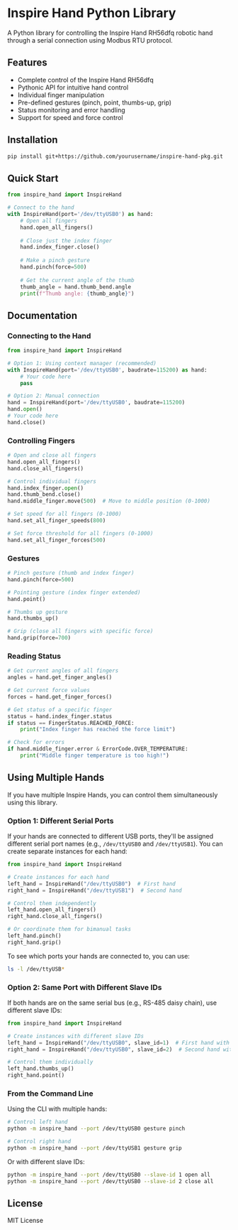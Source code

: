 # Inspire Hand Python Library

A Python library for controlling the Inspire Hand RH56dfq robotic hand through a serial connection using Modbus RTU protocol.

## Features

- Complete control of the Inspire Hand RH56dfq
- Pythonic API for intuitive hand control
- Individual finger manipulation
- Pre-defined gestures (pinch, point, thumbs-up, grip)
- Status monitoring and error handling
- Support for speed and force control

## Installation

```bash
pip install git+https://github.com/yourusername/inspire-hand-pkg.git
```

## Quick Start

```python
from inspire_hand import InspireHand

# Connect to the hand
with InspireHand(port='/dev/ttyUSB0') as hand:
    # Open all fingers
    hand.open_all_fingers()
    
    # Close just the index finger
    hand.index_finger.close()
    
    # Make a pinch gesture
    hand.pinch(force=500)
    
    # Get the current angle of the thumb
    thumb_angle = hand.thumb_bend.angle
    print(f"Thumb angle: {thumb_angle}")
```

## Documentation

### Connecting to the Hand

```python
from inspire_hand import InspireHand

# Option 1: Using context manager (recommended)
with InspireHand(port='/dev/ttyUSB0', baudrate=115200) as hand:
    # Your code here
    pass

# Option 2: Manual connection
hand = InspireHand(port='/dev/ttyUSB0', baudrate=115200)
hand.open()
# Your code here
hand.close()
```

### Controlling Fingers

```python
# Open and close all fingers
hand.open_all_fingers()
hand.close_all_fingers()

# Control individual fingers
hand.index_finger.open()
hand.thumb_bend.close()
hand.middle_finger.move(500)  # Move to middle position (0-1000)

# Set speed for all fingers (0-1000)
hand.set_all_finger_speeds(800)

# Set force threshold for all fingers (0-1000)
hand.set_all_finger_forces(500)
```

### Gestures

```python
# Pinch gesture (thumb and index finger)
hand.pinch(force=500)

# Pointing gesture (index finger extended)
hand.point()

# Thumbs up gesture
hand.thumbs_up()

# Grip (close all fingers with specific force)
hand.grip(force=700)
```

### Reading Status

```python
# Get current angles of all fingers
angles = hand.get_finger_angles()

# Get current force values
forces = hand.get_finger_forces()

# Get status of a specific finger
status = hand.index_finger.status
if status == FingerStatus.REACHED_FORCE:
    print("Index finger has reached the force limit")

# Check for errors
if hand.middle_finger.error & ErrorCode.OVER_TEMPERATURE:
    print("Middle finger temperature is too high!")
```

## Using Multiple Hands

If you have multiple Inspire Hands, you can control them simultaneously using this library.

### Option 1: Different Serial Ports

If your hands are connected to different USB ports, they'll be assigned different serial port names (e.g., `/dev/ttyUSB0` and `/dev/ttyUSB1`). You can create separate instances for each hand:

```python
from inspire_hand import InspireHand

# Create instances for each hand
left_hand = InspireHand("/dev/ttyUSB0")  # First hand
right_hand = InspireHand("/dev/ttyUSB1")  # Second hand

# Control them independently
left_hand.open_all_fingers()
right_hand.close_all_fingers()

# Or coordinate them for bimanual tasks
left_hand.pinch()
right_hand.grip()
```

To see which ports your hands are connected to, you can use:
```bash
ls -l /dev/ttyUSB*
```

### Option 2: Same Port with Different Slave IDs

If both hands are on the same serial bus (e.g., RS-485 daisy chain), use different slave IDs:

```python
from inspire_hand import InspireHand

# Create instances with different slave IDs
left_hand = InspireHand("/dev/ttyUSB0", slave_id=1)  # First hand with ID 1
right_hand = InspireHand("/dev/ttyUSB0", slave_id=2)  # Second hand with ID 2

# Control them individually
left_hand.thumbs_up()
right_hand.point()
```

### From the Command Line

Using the CLI with multiple hands:

```bash
# Control left hand
python -m inspire_hand --port /dev/ttyUSB0 gesture pinch

# Control right hand
python -m inspire_hand --port /dev/ttyUSB1 gesture grip
```

Or with different slave IDs:

```bash
python -m inspire_hand --port /dev/ttyUSB0 --slave-id 1 open all
python -m inspire_hand --port /dev/ttyUSB0 --slave-id 2 close all
```

## License

MIT License 
